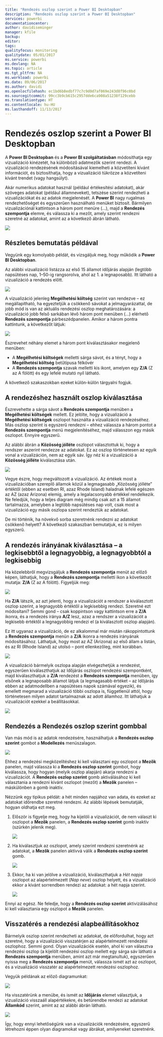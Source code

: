 ```yaml
---
title: "Rendezés oszlop szerint a Power BI Desktopban"
description: "Rendezés oszlop szerint a Power BI Desktopban"
services: powerbi
documentationcenter: 
author: davidiseminger
manager: kfile
backup: 
editor: 
tags: 
qualityfocus: monitoring
qualitydate: 05/01/2017
ms.service: powerbi
ms.devlang: NA
ms.topic: article
ms.tgt_pltfrm: NA
ms.workload: powerbi
ms.date: 09/06/2017
ms.author: davidi
ms.openlocfilehash: ec1bd6b8edbf77c7c9d0d7af069e243d8f96c0bd
ms.sourcegitcommit: 99cc3b9cb615c2957dde6ca908a51238f129cebb
ms.translationtype: HT
ms.contentlocale: hu-HU
ms.lasthandoff: 11/13/2017
---
```

# <a name="sort-by-column-in-power-bi-desktop"></a>Rendezés oszlop szerint a Power BI Desktopban
A **Power BI Desktopban** és a **Power BI szolgáltatásban** módosíthatja egy vizualizáció kinézetét, ha különböző adatmezők szerint rendezi. A vizualizáció rendezésének módosításával kiemelheti a közvetíteni kívánt információt, és biztosíthatja, hogy a vizualizáció tükrözze a közvetíteni kívánt trendet (vagy hangsúlyt).

Akár numerikus adatokat használ (például értékesítési adatokat), akár szöveges adatokat (például államneveket), tetszése szerint rendezheti a vizualizációkat és az adatok megjelenését.  A **Power BI** nagy rugalmas rendezhetőséget és egyszerűen használható menüket biztosít. Bármilyen vizualizációnál kattintson a három pont menüre (...), majd a **Rendezés szempontja** elemre, és válassza ki a mezőt, amely szerint rendezni szeretné az adatokat, amint az a következő ábrán látható.

![](media/desktop-sort-by-column/sortbycolumn_2.png)

## <a name="more-depth-and-an-example"></a>Részletes bemutatás példával
Vegyünk egy komolyabb példát, és vizsgáljuk meg, hogy működik a **Power BI Desktopban**.

Az alábbi vizualizáció listázza az első 15 államot időjárás alapján (legtöbb napsütéses nap, 1–50-ig rangsorolva, ahol az 1. a legnaposabb). Itt látható a vizualizáció a rendezés előtt.

![](media/desktop-sort-by-column/sortbycolumn_1.png)

A vizualizáció jelenleg **Megélhetési költség** szerint van rendezve – ez megállapítható, ha egyeztetjük a csökkenő sávokat a jelmagyarázattal, de jobb mód is van az aktuális rendezési oszlop meghatározására: a vizualizáció jobb felső sarkában lévő három pont menüben (...) elérhető **Rendezés szempontja** párbeszédpanelen. Amikor a három pontra kattintunk, a következőt látjuk:

![](media/desktop-sort-by-column/sortbycolumn_2.png)

Észrevehet néhány elemet a három pont kiválasztásakor megjelenő menüben:

* A **Megélhetési költségek** melletti sárga sávot, és a tényt, hogy a **Megélhetési költség** betűtípusa félkövér
* A **Rendezés szempontja** szavak melletti kis ikont, amelyen egy **Z/A** (Z az A fölött) és egy lefelé mutató nyíl látható.

A következő szakaszokban ezeket külön-külön tárgyalni fogjuk.

## <a name="selecting-which-column-to-use-for-sorting"></a>A rendezéshez használt oszlop kiválasztása
Észrevehette a sárga sávot a **Rendezés szempontja** menüben a **Megélhetési költségek** mellett. Ez jelölte, hogy a vizualizáció a **Megélhetési költségek** oszlopot használta a vizualizáció rendezéséhez. Más oszlop szerint is egyszerű rendezni – ehhez válassza a három pontot a **Rendezés szempontja** menü megjelenítéséhez, majd válasszon egy másik oszlopot. Ennyire egyszerű.

Az alábbi ábrán a **Közösség jólléte** oszlopot választottuk ki, hogy a rendszer aszerint rendezze az adatokat. Ez az oszlop történetesen az egyik vonal a vizualizáción, nem az egyik sáv. Így néz ki a vizualizáció a **Közösség jólléte** kiválasztása után.

![](media/desktop-sort-by-column/sortbycolumn_3.png)

Vegye észre, hogy megváltozott a vizualizáció. Az értékek most a vizualizációban szereplő államok közül a legmagasabb „Közösség jólléte” értéktől (ebben az esetben RI, azaz Rhode Island) haladnak lefelé egészen az AZ (azaz Arizona) elemig, amely a legalacsonyabb értékkel rendelkezik. Ne feledjük, hogy a teljes diagram még mindig csak azt a 15 államot tartalmazza, amelyben a legtöbb napsütéses nap volt, csak most a vizualizáció egy másik oszlopa szerint rendeztük az adatokat.

De mi történik, ha növekvő sorba szeretnénk rendezni az adatokat csökkenő helyett? A következő szakaszban bemutatjuk, ez is milyen egyszerű.

## <a name="selecting-the-sort-order---smallest-to-largest-largest-to-smallest"></a>A rendezés irányának kiválasztása – a legkisebbtől a legnagyobbig, a legnagyobbtól a legkisebbig
Ha közelebbről megvizsgáljuk a **Rendezés szempontja** menüt az előző képen, láthatjuk, hogy a **Rendezés szempontja** melletti ikon a következőt mutatja: **Z/A** (Z az A fölött). Figyeljük meg:

![](media/desktop-sort-by-column/sortbycolumn_4.png)

Ha **Z/A** látszik, az azt jelenti, hogy a vizualizációt a rendszer a kiválasztott oszlop szerint, a legnagyobb értéktől a legkisebbig rendezi. Szeretné ezt módosítani? Semmi gond – csak koppintson vagy kattintson erre a **Z/A** ikonra, és a rendezés iránya **A/Z** lesz, azaz a rendszer a vizualizációt a legkisebb értéktől a legnagyobbig rendezi el (a kiválasztott oszlop alapján).

Ez itt ugyanaz a vizualizáció, de ez alkalommal már miután rákoppintottunk a **Rendezés szempontja** menün a **Z/A** ikonra a rendezés irányának módosításához. Láthatjuk, hogy most az AZ (Arizona) az első állam a listán, és az RI (Rhode Island) az utolsó – pont ellenkezőleg, mint korábban.

![](media/desktop-sort-by-column/sortbycolumn_5.png)

A vizualizáció bármelyik oszlopa alapján elvégezhetjük a rendezést, egyszerűen kiválaszthatjuk az Időjárás oszlopot rendezési szempontként, majd kiválaszthatjuk a **Z/A** rendezést a **Rendezés szempontja** menüben, így elsőnek a legnaposabb államot látjuk (a legmagasabb értéket – az Időjárás ebben az adatmodellben a napsütéses napok számával egyezik), és emellett megmarad a vizualizáció többi oszlopa is, függetlenül attól, hogy történetesen milyen adatot tartalmaznak az adott államhoz. Itt láthatjuk a vizualizációt ezekkel a beállításokkal.

![](media/desktop-sort-by-column/sortbycolumn_6.png)

## <a name="sort-using-the-sort-by-column-button"></a>Rendezés a Rendezés oszlop szerint gombbal
Van más mód is az adatok rendezésére, használhatjuk a **Rendezés oszlop szerint** gombot a **Modellezés** menüszalagon.

![](media/desktop-sort-by-column/sortbycolumn_8.png)

Ehhez a rendezési megközelítéshez ki kell választani egy oszlopot a **Mezők** panelen, majd válassza ki a **Rendezés oszlop szerint** gombot, hogy kiválassza, hogy hogyan (melyik oszlop alapján) akarja rendezni a vizualizációt. A **Rendezés oszlop szerint** gomb aktiválásához ki kell választania a rendezni kívánt oszlopot (mezőt) a **Mezők** panelen – máskülönben a gomb inaktív.

Nézzünk egy tipikus példát: a hét minden napjához van adata, és ezeket az adatokat időrendbe szeretné rendezni. Az alábbi lépések bemutatják, hogyan oldhatja ezt meg.

1. Először is figyelje meg, hogy ha kijelöli a vizualizációt, de nem választ ki oszlopot a **Mezők** panelen, a **Rendezés oszlop szerint** gomb inaktív (szürkén jelenik meg).
   
   ![](media/desktop-sort-by-column/sortbycolumn_9a.png)
2. Ha kiválasztjuk az oszlopot, amely szerint rendezni szeretnénk az adatokat, a **Mezők** panelen aktívvá válik a **Rendezés oszlop szerint** gomb.
   
   ![](media/desktop-sort-by-column/sortbycolumn_10.png)
3. Ekkor, ha ki van jelölve a vizualizáció, kiválaszthatjuk a *Hét napja* oszlopot az alapértelmezett (*Nap neve*) oszlop helyett, és a vizualizáció ekkor a kívánt sorrendben rendezi az adatokat: a hét napja szerint.
   
   ![](media/desktop-sort-by-column/sortbycolumn_11.png)

Ennyi az egész. Ne feledje, hogy a **Rendezés oszlop szerint** aktivizálásához ki kell választania egy oszlopot a **Mezők** panelen.

## <a name="getting-back-to-default-column-for-sorting"></a>Visszatérés a rendezési alapbeállításokhoz
Bármelyik oszlop szerint rendezheti az adatokat, de előfordulhat, hogy azt szeretné, hogy a vizualizáció visszatérjen az alapértelmezett rendezési oszlophoz. Semmi gond. Olyan vizualizációk esetén, ahol ki van választva rendezési oszlop (a kijelölt rendezési oszlop mellett egy sárga sáv látható a **Rendezés szempontja** menüben, amint azt már megtanultuk), egyszerűen nyissa meg a **Rendezés szempontja** menüt, válassza ismét azt az oszlopot, és a vizualizáció visszatér az alapértelmezett rendezési oszlophoz.

Vegyük példának az előző diagramunkat:

![](media/desktop-sort-by-column/sortbycolumn_6.png)

Ha visszatérünk a menübe, és ismét az **Időjárás** elemet választjuk, a vizualizáció visszaáll alapértékekre, és betűrendbe rendezi az adatokat **Államkód** szerint, amint az az alábbi ábrán látható.

![](media/desktop-sort-by-column/sortbycolumn_7.png)

Így, hogy ennyi lehetőségünk van a vizualizációk rendezésére, egyszerű létrehozni éppen olyan diagramokat vagy ábrákat, amilyeneket szeretnénk.

